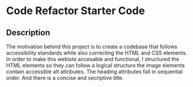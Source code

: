 # Code Refactor Starter Code

## Description 

The motivation behind this project is to create a codebase that follows accessibility standards while also correcting the HTML and CSS elements. In order to make this webiste accesable and functional, I structured the HTML elements so they can follow a logical structure the image elements contain accessible alt attributes. The heading attributes fall in sequential order. And there is a concise and secriptive title.
